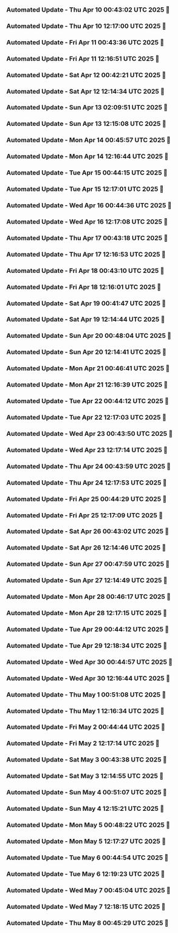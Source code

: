 


### Automated Update - Thu Apr 10 00:43:02 UTC 2025 🚀


### Automated Update - Thu Apr 10 12:17:00 UTC 2025 🚀


### Automated Update - Fri Apr 11 00:43:36 UTC 2025 🚀


### Automated Update - Fri Apr 11 12:16:51 UTC 2025 🚀


### Automated Update - Sat Apr 12 00:42:21 UTC 2025 🚀


### Automated Update - Sat Apr 12 12:14:34 UTC 2025 🚀


### Automated Update - Sun Apr 13 02:09:51 UTC 2025 🚀


### Automated Update - Sun Apr 13 12:15:08 UTC 2025 🚀


### Automated Update - Mon Apr 14 00:45:57 UTC 2025 🚀


### Automated Update - Mon Apr 14 12:16:44 UTC 2025 🚀


### Automated Update - Tue Apr 15 00:44:15 UTC 2025 🚀


### Automated Update - Tue Apr 15 12:17:01 UTC 2025 🚀


### Automated Update - Wed Apr 16 00:44:36 UTC 2025 🚀


### Automated Update - Wed Apr 16 12:17:08 UTC 2025 🚀


### Automated Update - Thu Apr 17 00:43:18 UTC 2025 🚀


### Automated Update - Thu Apr 17 12:16:53 UTC 2025 🚀


### Automated Update - Fri Apr 18 00:43:10 UTC 2025 🚀


### Automated Update - Fri Apr 18 12:16:01 UTC 2025 🚀


### Automated Update - Sat Apr 19 00:41:47 UTC 2025 🚀


### Automated Update - Sat Apr 19 12:14:44 UTC 2025 🚀


### Automated Update - Sun Apr 20 00:48:04 UTC 2025 🚀


### Automated Update - Sun Apr 20 12:14:41 UTC 2025 🚀


### Automated Update - Mon Apr 21 00:46:41 UTC 2025 🚀


### Automated Update - Mon Apr 21 12:16:39 UTC 2025 🚀


### Automated Update - Tue Apr 22 00:44:12 UTC 2025 🚀


### Automated Update - Tue Apr 22 12:17:03 UTC 2025 🚀


### Automated Update - Wed Apr 23 00:43:50 UTC 2025 🚀


### Automated Update - Wed Apr 23 12:17:14 UTC 2025 🚀


### Automated Update - Thu Apr 24 00:43:59 UTC 2025 🚀


### Automated Update - Thu Apr 24 12:17:53 UTC 2025 🚀


### Automated Update - Fri Apr 25 00:44:29 UTC 2025 🚀


### Automated Update - Fri Apr 25 12:17:09 UTC 2025 🚀


### Automated Update - Sat Apr 26 00:43:02 UTC 2025 🚀


### Automated Update - Sat Apr 26 12:14:46 UTC 2025 🚀


### Automated Update - Sun Apr 27 00:47:59 UTC 2025 🚀


### Automated Update - Sun Apr 27 12:14:49 UTC 2025 🚀


### Automated Update - Mon Apr 28 00:46:17 UTC 2025 🚀


### Automated Update - Mon Apr 28 12:17:15 UTC 2025 🚀


### Automated Update - Tue Apr 29 00:44:12 UTC 2025 🚀


### Automated Update - Tue Apr 29 12:18:34 UTC 2025 🚀


### Automated Update - Wed Apr 30 00:44:57 UTC 2025 🚀


### Automated Update - Wed Apr 30 12:16:44 UTC 2025 🚀


### Automated Update - Thu May  1 00:51:08 UTC 2025 🚀


### Automated Update - Thu May  1 12:16:34 UTC 2025 🚀


### Automated Update - Fri May  2 00:44:44 UTC 2025 🚀


### Automated Update - Fri May  2 12:17:14 UTC 2025 🚀


### Automated Update - Sat May  3 00:43:38 UTC 2025 🚀


### Automated Update - Sat May  3 12:14:55 UTC 2025 🚀


### Automated Update - Sun May  4 00:51:07 UTC 2025 🚀


### Automated Update - Sun May  4 12:15:21 UTC 2025 🚀


### Automated Update - Mon May  5 00:48:22 UTC 2025 🚀


### Automated Update - Mon May  5 12:17:27 UTC 2025 🚀


### Automated Update - Tue May  6 00:44:54 UTC 2025 🚀


### Automated Update - Tue May  6 12:19:23 UTC 2025 🚀


### Automated Update - Wed May  7 00:45:04 UTC 2025 🚀


### Automated Update - Wed May  7 12:18:15 UTC 2025 🚀


### Automated Update - Thu May  8 00:45:29 UTC 2025 🚀
